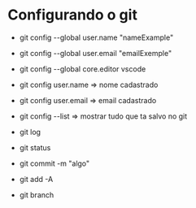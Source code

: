 # Configurando o git

- git config --global user.name "nameExample"
- git config --global user.email "emailExemple"
- git config --global core.editor vscode
- git config user.name => nome cadastrado
- git config user.email => email cadastrado
- git config --list => mostrar tudo que ta salvo no git

- git log 
- git status
- git commit -m "algo"
- git add -A
- git branch
